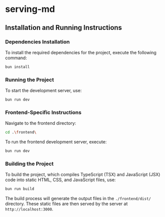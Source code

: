# serving-md

## Installation and Running Instructions

### Dependencies Installation

To install the required dependencies for the project, execute the following command:

```bash
bun install
```

### Running the Project

To start the development server, use:

```bash
bun run dev
```

### Frontend-Specific Instructions

Navigate to the frontend directory:

```bash
cd .\frontend\
```

To run the frontend development server, execute:

```bash
bun run dev
```

### Building the Project

To build the project, which compiles TypeScript (TSX) and JavaScript (JSX) code into static HTML, CSS, and JavaScript files, use:

```bash
bun run build
```

The build process will generate the output files in the `./frontend/dist/` directory. These static files are then served by the server at `http://localhost:3000`.

